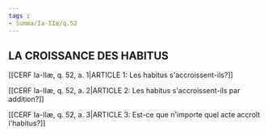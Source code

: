 ```yaml
---
tags : 
- Summa/Ia-IIæ/q.52
---
```


## LA CROISSANCE DES HABITUS

[[CERF Ia-IIæ, q. 52, a. 1|ARTICLE 1: Les habitus s'accroissent-ils?]]

[[CERF Ia-IIæ, q. 52, a. 2|ARTICLE 2: Les habitus s'accroissent-ils par addition?]]

[[CERF Ia-IIæ, q. 52, a. 3|ARTICLE 3: Est-ce que n'importe quel acte accroît l'habitus?]]

